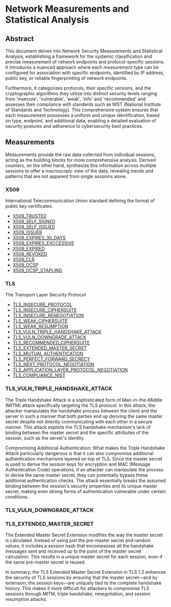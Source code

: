 # Network Measurements and Statistical Analysis

## Abstract

This document delves into Network Security Measurements and Statistical Analysis, establishing a framework for the systemic classification and precise measurement of network endpoints and protocol-specific sessions. It introduces a nuanced approach where each measurement type can be configured for association with specific endpoints, identified by IP address, public key, or reliable fingerprinting of network endpoints.

Furthermore, it categorizes protocols, their specific versions, and the cryptographic algorithms they utilize into distinct security levels ranging from 'insecure', 'vulnerable', 'weak', 'info' and 'recommended' and assesses their compliance with standards such as NIST (National Institute of Standards and Technology). This comprehensive system ensures that each measurement possesses a uniform and unique identification, based on type, endpoint, and additional data, enabling a detailed evaluation of security postures and adherence to cybersecurity best practices.

## Measurements

Measurements provide the raw data collected from individual sessions, acting as the building blocks for more comprehensive analysis. Derived counters, on the other hand, synthesize this information across multiple sessions to offer a macroscopic view of the data, revealing trends and patterns that are not apparent from single sessions alone.

### X509

International Telecommunication Union standard defining the format of public key certificates.

- [X509_TRUSTED](#x509-trusted)
- [X509_SELF_SIGNED](#x509-self-signed)
- [X509_SELF_ISSUED](#x509-self-issued)
- [X509_ISSUER](#x509-issuer)
- [X509_EXPIRES_30_DAYS](#x509-expires-after30days)
- [X509_EXPIRES_EXCCESSIVE](#x509-expires-exccessive)
- [X509_EXPIRED](#x509-expired)
- [X509_REVOKED](#x509-revoked)
- [X509_CLR](#x509-clr)
- [X509_OCSP](#x509-ocsp)
- [X509_OCSP_STAPLING](#x509-ocsp-stapling)

### TLS

The Transport Layer Security Protocol

- [TLS_INSECURE_PROTOCOL](#tls-insecure-protocol)
- [TLS_INSECURE_CIPHERSUITE](#tls-insecure-ciphersuite)
- [TLS_INSECURE_RENEGOTIATION](#tls-insecure-renegotiation)
- [TLS_WEAK_CIPHERSUITE](#tls-weak-ciphersuite)
- [TLS_WEAK_RESUMPTION](#tls-weak-resumption)
- [TLS_VULN_TRIPLE_HANDSHAKE_ATTACK](#tls-vuln-triple-handshake-attack)
- [TLS_VULN_DOWNGRADE_ATTACK](#tls-vuln-downgrade-attack)
- [TLS_RECOMMENDED_CIPHERSUITE](#tls-recommended-ciphersuite)
- [TLS_EXTENDED_MASTER_SECRET](#tls-extended-master-secret)
- [TLS_MUTUAL AUTHENTICATION](#tls-mutual-authentication)
- [TLS_PERFECT_FORWARD_SECRECY](#tls-perfect-forward-secrecy)
- [TLS_NEXT_PROTOCOL_NEGOTIATION](#tls-extension-npn)
- [TLS_APPLICATION_LAYER_PROTOCOL_NEGOTIATION](#tls-extension-alpn)
- [TLS_COMPLIANCE_NIST](#tls-compliance-nist)


[X509_SELF_SIGNED]: #x509-self-signed

### TLS_VULN_TRIPLE_HANDSHAKE_ATTACK
[TLS_VULN_TRIPLE_HANDSHAKE_ATTACK]: #tls-vuln-triple-handshake-attack

The Triple Handshake Attack is a sophisticated form of Man-in-the-Middle (MITM) attack specifically targeting the TLS protocol. In this attack, the attacker manipulates the handshake process between the client and the server in such a manner that both parties end up deriving the same master secret despite not directly communicating with each other in a secure manner. This attack exploits the TLS handshake mechanism's lack of binding between the master secret and the specific attributes of the session, such as the server's identity.

Compromising Additional Authentication: What makes the Triple Handshake Attack particularly dangerous is that it can also compromise additional authentication mechanisms layered on top of TLS. Since the master secret is used to derive the session keys for encryption and MAC (Message Authentication Code) operations, if an attacker can manipulate the process to derive the same master secret, they can potentially bypass these additional authentication checks. The attack essentially breaks the assumed binding between the session's security properties and its unique master secret, making even strong forms of authentication vulnerable under certain conditions.

### TLS_VULN_DOWNGRADE_ATTACK
[TLS_VULN_DOWNGRADE_ATTACK]: #tls-vuln-downgrade-attack



### TLS_EXTENDED_MASTER_SECRET
[TLS_EXTENDED_MASTER_SECRET]: #tls-extended-master-secret

The Extended Master Secret Extension modifies the way the master secret is calculated. Instead of using just the pre-master secret and random values, it includes a session hash that encompasses all the handshake messages sent and received up to the point of the master secret calculation. This results in a unique master secret for each session, even if the same pre-master secret is reused.

In summary, the TLS Extended Master Secret Extension in TLS 1.2 enhances the security of TLS sessions by ensuring that the master secret—and by extension, the session keys—are uniquely tied to the complete handshake history. This makes it more difficult for attackers to compromise TLS sessions through MITM, triple handshake, renegotiation, and session resumption attacks.
